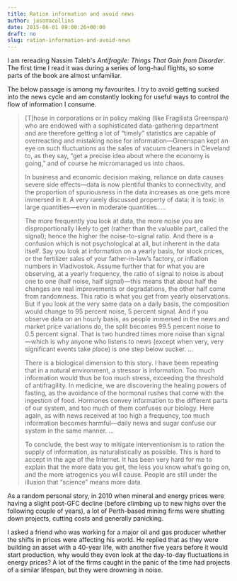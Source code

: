 ```yaml
---
title: Ration information and avoid news
author: jasonacollins
date: 2015-06-01 09:00:26+00:00
draft: no
slug: ration-information-and-avoid-news
---
```


I am rereading Nassim Taleb's *Antifragile: Things That Gain from Disorder*. The first time I read it was during a series of long-haul flights, so some parts of the book are almost unfamiliar.

The below passage is among my favourites. I try to avoid getting sucked into the news cycle and am constantly looking for useful ways to control the flow of information I consume.

>[T]hose in corporations or in policy making (like Fragilista Greenspan) who are endowed with a sophisticated data-gathering department and are therefore getting a lot of “timely” statistics are capable of overreacting and mistaking noise for information—Greenspan kept an eye on such fluctuations as the sales of vacuum cleaners in Cleveland to, as they say, “get a precise idea about where the economy is going,” and of course he micromanaged us into chaos.
> 
> In business and economic decision making, reliance on data causes severe side effects—data is now plentiful thanks to connectivity, and the proportion of spuriousness in the data increases as one gets more immersed in it. A very rarely discussed property of data: it is toxic in large quantities—even in moderate quantities. ...
> 
> The more frequently you look at data, the more noise you are disproportionally likely to get (rather than the valuable part, called the signal); hence the higher the noise-to-signal ratio. And there is a confusion which is not psychological at all, but inherent in the data itself. Say you look at information on a yearly basis, for stock prices, or the fertilizer sales of your father-in-law’s factory, or inflation numbers in Vladivostok. Assume further that for what you are observing, at a yearly frequency, the ratio of signal to noise is about one to one (half noise, half signal)—this means that about half the changes are real improvements or degradations, the other half come from randomness. This ratio is what you get from yearly observations. But if you look at the very same data on a daily basis, the composition would change to 95 percent noise, 5 percent signal. And if you observe data on an hourly basis, as people immersed in the news and market price variations do, the split becomes 99.5 percent noise to 0.5 percent signal. That is two hundred times more noise than signal—which is why anyone who listens to news (except when very, very significant events take place) is one step below sucker. ...
> 
> There is a biological dimension to this story. I have been repeating that in a natural environment, a stressor is information. Too much information would thus be too much stress, exceeding the threshold of antifragility. In medicine, we are discovering the healing powers of fasting, as the avoidance of the hormonal rushes that come with the ingestion of food. Hormones convey information to the different parts of our system, and too much of them confuses our biology. Here again, as with news received at too high a frequency, too much information becomes harmful—daily news and sugar confuse our system in the same manner. ...
> 
> To conclude, the best way to mitigate interventionism is to ration the supply of information, as naturalistically as possible. This is hard to accept in the age of the Internet. It has been very hard for me to explain that the more data you get, the less you know what’s going on, and the more iatrogenics you will cause. People are still under the illusion that “science” means more data.

As a random personal story, in 2010 when mineral and energy prices were having a slight post-GFC decline (before climbing up to new highs over the following couple of years), a lot of Perth-based mining firms were shutting down projects, cutting costs and generally panicking.

I asked a friend who was working for a major oil and gas producer whether the shifts in prices were affecting his world. He replied that as they were building an asset with a 40-year life, with another five years before it would start production, why would they even look at the day-to-day fluctuations in energy prices? A lot of the firms caught in the panic of the time had projects of a similar lifespan, but they were drowning in noise.
